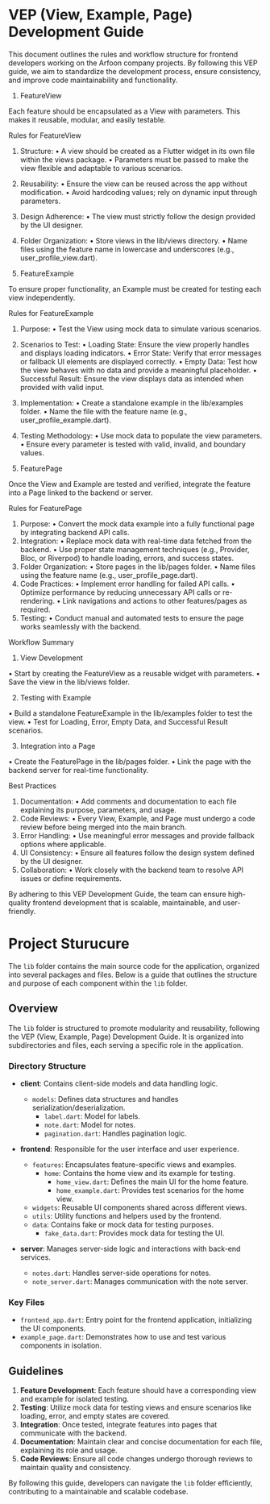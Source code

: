 # VEP (View, Example, Page) Development Guide

This document outlines the rules and workflow structure for frontend developers working on the Arfoon company projects. By following this VEP guide, we aim to standardize the development process, ensure consistency, and improve code maintainability and functionality.

1. FeatureView

Each feature should be encapsulated as a View with parameters. This makes it reusable, modular, and easily testable.

Rules for FeatureView

 1. Structure:
 • A view should be created as a Flutter widget in its own file within the views package.
 • Parameters must be passed to make the view flexible and adaptable to various scenarios.
 2. Reusability:
 • Ensure the view can be reused across the app without modification.
 • Avoid hardcoding values; rely on dynamic input through parameters.
 3. Design Adherence:
 • The view must strictly follow the design provided by the UI designer.
 4. Folder Organization:
 • Store views in the lib/views directory.
 • Name files using the feature name in lowercase and underscores (e.g., user_profile_view.dart).

2. FeatureExample

To ensure proper functionality, an Example must be created for testing each view independently.

Rules for FeatureExample

 1. Purpose:
 • Test the View using mock data to simulate various scenarios.
 2. Scenarios to Test:
 • Loading State: Ensure the view properly handles and displays loading indicators.
 • Error State: Verify that error messages or fallback UI elements are displayed correctly.
 • Empty Data: Test how the view behaves with no data and provide a meaningful placeholder.
 • Successful Result: Ensure the view displays data as intended when provided with valid input.
 3. Implementation:
 • Create a standalone example in the lib/examples folder.
 • Name the file with the feature name (e.g., user_profile_example.dart).
 4. Testing Methodology:
 • Use mock data to populate the view parameters.
 • Ensure every parameter is tested with valid, invalid, and boundary values.

3. FeaturePage

Once the View and Example are tested and verified, integrate the feature into a Page linked to the backend or server.

Rules for FeaturePage

 1. Purpose:
 • Convert the mock data example into a fully functional page by integrating backend API calls.
 2. Integration:
 • Replace mock data with real-time data fetched from the backend.
 • Use proper state management techniques (e.g., Provider, Bloc, or Riverpod) to handle loading, errors, and success states.
 3. Folder Organization:
 • Store pages in the lib/pages folder.
 • Name files using the feature name (e.g., user_profile_page.dart).
 4. Code Practices:
 • Implement error handling for failed API calls.
 • Optimize performance by reducing unnecessary API calls or re-rendering.
 • Link navigations and actions to other features/pages as required.
 5. Testing:
 • Conduct manual and automated tests to ensure the page works seamlessly with the backend.

Workflow Summary

1. View Development

 • Start by creating the FeatureView as a reusable widget with parameters.
 • Save the view in the lib/views folder.

2. Testing with Example

 • Build a standalone FeatureExample in the lib/examples folder to test the view.
 • Test for Loading, Error, Empty Data, and Successful Result scenarios.

3. Integration into a Page

 • Create the FeaturePage in the lib/pages folder.
 • Link the page with the backend server for real-time functionality.

Best Practices

 1. Documentation:
 • Add comments and documentation to each file explaining its purpose, parameters, and usage.
 2. Code Reviews:
 • Every View, Example, and Page must undergo a code review before being merged into the main branch.
 3. Error Handling:
 • Use meaningful error messages and provide fallback options where applicable.
 4. UI Consistency:
 • Ensure all features follow the design system defined by the UI designer.
 5. Collaboration:
 • Work closely with the backend team to resolve API issues or define requirements.

 By adhering to this VEP Development Guide, the team can ensure high-quality frontend development that is scalable, maintainable, and user-friendly.

# Project Sturucure

The `lib` folder contains the main source code for the application, organized into several packages and files. Below is a guide that outlines the structure and purpose of each component within the `lib` folder.

## Overview

The `lib` folder is structured to promote modularity and reusability, following the VEP (View, Example, Page) Development Guide. It is organized into subdirectories and files, each serving a specific role in the application.

### Directory Structure

- **client**: Contains client-side models and data handling logic.
  - `models`: Defines data structures and handles serialization/deserialization.
    - `label.dart`: Model for labels.
    - `note.dart`: Model for notes.
    - `pagination.dart`: Handles pagination logic.

- **frontend**: Responsible for the user interface and user experience.
  - `features`: Encapsulates feature-specific views and examples.
    - `home`: Contains the home view and its example for testing.
      - `home_view.dart`: Defines the main UI for the home feature.
      - `home_example.dart`: Provides test scenarios for the home view.
  - `widgets`: Reusable UI components shared across different views.
  - `utils`: Utility functions and helpers used by the frontend.
  - `data`: Contains fake or mock data for testing purposes.
    - `fake_data.dart`: Provides mock data for testing the UI.

- **server**: Manages server-side logic and interactions with back-end services.
  - `notes.dart`: Handles server-side operations for notes.
  - `note_server.dart`: Manages communication with the note server.

### Key Files

- `frontend_app.dart`: Entry point for the frontend application, initializing the UI components.
- `example_page.dart`: Demonstrates how to use and test various components in isolation.

## Guidelines

1. **Feature Development**: Each feature should have a corresponding view and example for isolated testing.
2. **Testing**: Utilize mock data for testing views and ensure scenarios like loading, error, and empty states are covered.
3. **Integration**: Once tested, integrate features into pages that communicate with the backend.
4. **Documentation**: Maintain clear and concise documentation for each file, explaining its role and usage.
5. **Code Reviews**: Ensure all code changes undergo thorough reviews to maintain quality and consistency.

By following this guide, developers can navigate the `lib` folder efficiently, contributing to a maintainable and scalable codebase.
